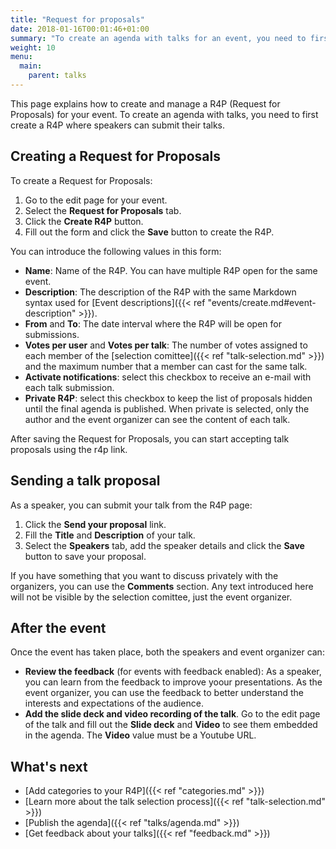 ```yaml
---
title: "Request for proposals"
date: 2018-01-16T00:01:46+01:00
summary: "To create an agenda with talks for an event, you need to first create a Request for proposals where speakers can submit their talks."
weight: 10
menu:
  main:
    parent: talks
---
```


This page explains how to create and manage a R4P (Request for Proposals) for your event. To create an agenda with talks, you need to first create a R4P where speakers can submit their talks.

## Creating a Request for Proposals

To create a Request for Proposals:

1. Go to the edit page for your event.
2. Select the **Request for Proposals** tab.
3. Click the **Create R4P** button.
4. Fill out the form and click the **Save** button to create the R4P. 

You can introduce the following values in this form:

* **Name**: Name of the R4P. You can have multiple R4P open for the same event.
* **Description**: The description of the R4P with the same Markdown syntax used for [Event descriptions]({{< ref "events/create.md#event-description" >}}).
* **From** and **To**: The date interval where the R4P will be open for submissions.
* **Votes per user** and **Votes per talk**: The number of votes assigned to each member of the [selection comittee]({{< ref "talk-selection.md" >}}) and the maximum number that a member can cast for the same talk. 
* **Activate notifications**: select this checkbox to receive an e-mail with each talk submission.
* **Private R4P**: select this checkbox to keep the list of proposals hidden until the final agenda is published. When private is selected, only the author and the event organizer can see the content of each talk.

After saving the Request for Proposals, you can start accepting talk proposals using the r4p link.

## Sending a talk proposal

As a speaker, you can submit your talk from the R4P page:

1. Click the **Send your proposal** link.
2. Fill the **Title** and **Description** of your talk. 
3. Select the **Speakers** tab, add the speaker details and click the **Save** button to save your proposal. 

<aside class="note">
If you have something that you want to discuss privately with the organizers, you can use the <b>Comments</b> section. Any text introduced here will not be visible by the selection comittee, just the event organizer.
</aside>

## After the event

Once the event has taken place, both the speakers and event organizer can:

* **Review the feedback** (for events with feedback enabled): As a speaker, you can learn from the feedback to improve yoour presentations. As the event organizer, you can use the feedback to better understand the interests and expectations of the audience.
* **Add the slide deck and video recording of the talk**. Go to the edit page of the talk and fill out the **Slide deck** and **Video** to see them embedded in the agenda. The **Video** value must be a Youtube URL.   

## What's next

* [Add categories to your R4P]({{< ref "categories.md" >}})
* [Learn more about the talk selection process]({{< ref "talk-selection.md" >}})
* [Publish the agenda]({{< ref "talks/agenda.md" >}})
* [Get feedback about your talks]({{< ref "feedback.md" >}})